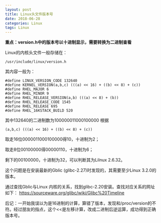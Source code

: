 ```yaml
---
layout: post
title: Linux头文件版本号
date: 2018-06-28
categories: Linux
tags: Linux
---
```


**重点：version.h中的版本号以十进制显示，需要转换为二进制查看**

Linux的内核头文件一般存储在：
<pre><code>/usr/include/linux/version.h
</code></pre>

其内容一般为：
<pre><code>#define LINUX_VERSION_CODE 132640
#define KERNEL_VERSION(a,b,c) (((a) << 16) + ((b) << 8) + (c))
#define RHEL_MAJOR 6
#define RHEL_MINOR 9
#define RHEL_RELEASE_VERSION(a,b) (((a) << 8) + (b))
#define RHEL_RELEASE_CODE 1545
#define RHEL_RELEASE 695
#define RHEL_16KSTACK_BUILD 520
</code></pre>

其中132640的二进制数为100000011000100000
根据

<pre><code>(a,b,c) (((a) << 16) + ((b) << 8) + (c))</pre></code>

取走16位0000011000100000得10，十进制为2；

取走8位00100000得00000110，十进制为6；

剩下的00100000，十进制为32，可以判断其为Lilnux 2.6.32。

这个问题是在安装最新的Gblic (glibc-2.27)时发现的，其需要至少Linux 3.2.0的版本。

通过查找Gblic与Linux 内核的关系，找到glibc-2.20安装。查找对应关系的网址如下：
https://sourceware.org/glibc/wiki/Glibc%20Timeline

后记：一开始我误以为是16进制的计算，算错了版本，发现和/proc/version的不符。经过朋友的指点，这个\<\<是左移计算，改成二进制后逆运算，成功得到正确版本号。